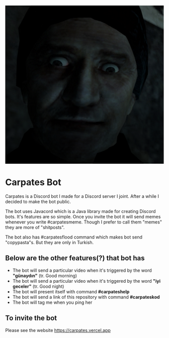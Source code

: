 <p align="center">
  <img src="https://github.com/tbedirhanacar/carpates-bot-web/blob/main/pfp.png"/>
</p>

# **Carpates Bot**
Carpates is a Discord bot I made for a Discord server I joint. After a while I decided to make the bot public.

The bot uses Javacord which is a Java library made for creating Discord bots. It's features are so simple. Once you invite the bot it will send memes whenever you write #carpatesmeme. Though I prefer to call them "memes" they are more of "shitposts".

The bot also has #carpatesflood command which makes bot send "copypasta"s. But they are only in Turkish.

## Below are the other features(?) that bot has

* The bot will send a particular video when it's triggered by the word **"günaydın"** (tr. Good morning)
* The bot will send a particular video when it's triggered by the word **"iyi geceler"** (tr. Good night)
* The bot will present itself with command **#carpateshelp**
* The bot will send a link of this repository with command **#carpateskod**
* The bot will tag me when you ping her

## To invite the bot
Please see the website https://carpates.vercel.app




